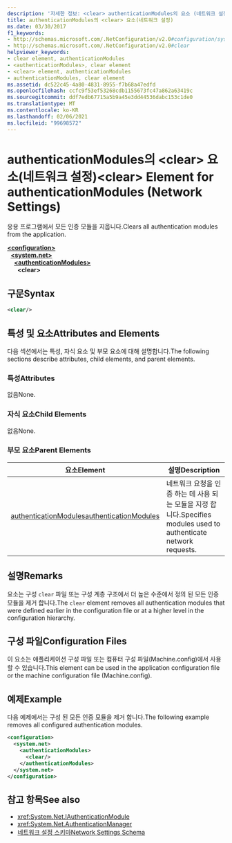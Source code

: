 ```yaml
---
description: '자세한 정보: <clear> authenticationModules의 요소 (네트워크 설정)'
title: authenticationModules의 <clear> 요소(네트워크 설정)
ms.date: 03/30/2017
f1_keywords:
- http://schemas.microsoft.com/.NetConfiguration/v2.0#configuration/system.net/authenticationModules/clear
- http://schemas.microsoft.com/.NetConfiguration/v2.0#clear
helpviewer_keywords:
- clear element, authenticationModules
- <authenticationModules>, clear element
- <clear> element, authenticationModules
- authenticationModules, clear element
ms.assetid: dc522c45-4a80-4831-8955-f7b68a47edfd
ms.openlocfilehash: ccfc9f53ef53268cdb1155673fc47a862a63419c
ms.sourcegitcommit: ddf7edb67715a5b9a45e3dd44536dabc153c1de0
ms.translationtype: MT
ms.contentlocale: ko-KR
ms.lasthandoff: 02/06/2021
ms.locfileid: "99698572"
---
```

# <a name="clear-element-for-authenticationmodules-network-settings"></a><span data-ttu-id="4b077-103">authenticationModules의 \<clear> 요소(네트워크 설정)</span><span class="sxs-lookup"><span data-stu-id="4b077-103">\<clear> Element for authenticationModules (Network Settings)</span></span>

<span data-ttu-id="4b077-104">응용 프로그램에서 모든 인증 모듈을 지웁니다.</span><span class="sxs-lookup"><span data-stu-id="4b077-104">Clears all authentication modules from the application.</span></span>  

[**\<configuration>**](../configuration-element.md)\
&nbsp;&nbsp;[**\<system.net>**](system-net-element-network-settings.md)\
&nbsp;&nbsp;&nbsp;&nbsp;[**\<authenticationModules>**](authenticationmodules-element-network-settings.md)\
&nbsp;&nbsp;&nbsp;&nbsp;&nbsp;&nbsp;**\<clear>**

## <a name="syntax"></a><span data-ttu-id="4b077-105">구문</span><span class="sxs-lookup"><span data-stu-id="4b077-105">Syntax</span></span>  
  
```xml  
<clear/>  
```  
  
## <a name="attributes-and-elements"></a><span data-ttu-id="4b077-106">특성 및 요소</span><span class="sxs-lookup"><span data-stu-id="4b077-106">Attributes and Elements</span></span>  

 <span data-ttu-id="4b077-107">다음 섹션에서는 특성, 자식 요소 및 부모 요소에 대해 설명합니다.</span><span class="sxs-lookup"><span data-stu-id="4b077-107">The following sections describe attributes, child elements, and parent elements.</span></span>  
  
### <a name="attributes"></a><span data-ttu-id="4b077-108">특성</span><span class="sxs-lookup"><span data-stu-id="4b077-108">Attributes</span></span>  

 <span data-ttu-id="4b077-109">없음</span><span class="sxs-lookup"><span data-stu-id="4b077-109">None.</span></span>  
  
### <a name="child-elements"></a><span data-ttu-id="4b077-110">자식 요소</span><span class="sxs-lookup"><span data-stu-id="4b077-110">Child Elements</span></span>  

 <span data-ttu-id="4b077-111">없음</span><span class="sxs-lookup"><span data-stu-id="4b077-111">None.</span></span>  
  
### <a name="parent-elements"></a><span data-ttu-id="4b077-112">부모 요소</span><span class="sxs-lookup"><span data-stu-id="4b077-112">Parent Elements</span></span>  
  
|<span data-ttu-id="4b077-113">**요소**</span><span class="sxs-lookup"><span data-stu-id="4b077-113">**Element**</span></span>|<span data-ttu-id="4b077-114">**설명**</span><span class="sxs-lookup"><span data-stu-id="4b077-114">**Description**</span></span>|  
|-----------------|---------------------|  
|[<span data-ttu-id="4b077-115">authenticationModules</span><span class="sxs-lookup"><span data-stu-id="4b077-115">authenticationModules</span></span>](authenticationmodules-element-network-settings.md)|<span data-ttu-id="4b077-116">네트워크 요청을 인증 하는 데 사용 되는 모듈을 지정 합니다.</span><span class="sxs-lookup"><span data-stu-id="4b077-116">Specifies modules used to authenticate network requests.</span></span>|  
  
## <a name="remarks"></a><span data-ttu-id="4b077-117">설명</span><span class="sxs-lookup"><span data-stu-id="4b077-117">Remarks</span></span>  

 <span data-ttu-id="4b077-118">요소는 구성 `clear` 파일 또는 구성 계층 구조에서 더 높은 수준에서 정의 된 모든 인증 모듈을 제거 합니다.</span><span class="sxs-lookup"><span data-stu-id="4b077-118">The `clear` element removes all authentication modules that were defined earlier in the configuration file or at a higher level in the configuration hierarchy.</span></span>  
  
## <a name="configuration-files"></a><span data-ttu-id="4b077-119">구성 파일</span><span class="sxs-lookup"><span data-stu-id="4b077-119">Configuration Files</span></span>  

 <span data-ttu-id="4b077-120">이 요소는 애플리케이션 구성 파일 또는 컴퓨터 구성 파일(Machine.config)에서 사용할 수 있습니다.</span><span class="sxs-lookup"><span data-stu-id="4b077-120">This element can be used in the application configuration file or the machine configuration file (Machine.config).</span></span>  
  
## <a name="example"></a><span data-ttu-id="4b077-121">예제</span><span class="sxs-lookup"><span data-stu-id="4b077-121">Example</span></span>  

 <span data-ttu-id="4b077-122">다음 예제에서는 구성 된 모든 인증 모듈을 제거 합니다.</span><span class="sxs-lookup"><span data-stu-id="4b077-122">The following example removes all configured authentication modules.</span></span>  
  
```xml  
<configuration>  
  <system.net>  
    <authenticationModules>  
      <clear/>  
    </authenticationModules>  
  </system.net>  
</configuration>  
```  
  
## <a name="see-also"></a><span data-ttu-id="4b077-123">참고 항목</span><span class="sxs-lookup"><span data-stu-id="4b077-123">See also</span></span>

- <xref:System.Net.IAuthenticationModule>
- <xref:System.Net.AuthenticationManager>
- [<span data-ttu-id="4b077-124">네트워크 설정 스키마</span><span class="sxs-lookup"><span data-stu-id="4b077-124">Network Settings Schema</span></span>](index.md)
